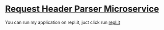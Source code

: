 # [Request Header Parser Microservice](https://www.freecodecamp.org/learn/apis-and-microservices/apis-and-microservices-projects/request-header-parser-microservice)


You can run my application on repl.it, juct click run
[repl.it](https://replit.com/@AlexRodriguez1/boilerplate-project-headerparser#.replit 'repl.it')
